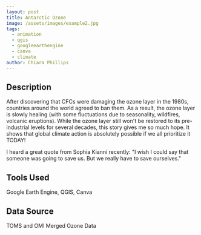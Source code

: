 ```yaml
---
layout: post
title: Antarctic Ozone
image: /assets/images/example2.jpg
tags:
  - animation
  - qgis
  - googleearthengine
  - canva
  - climate
author: Chiara Phillips
---
```


## Description
After discovering that CFCs were damaging the ozone layer in the 1980s, countries around the world agreed to ban them. As a result, the ozone layer is slowly healing (with some fluctuations due to seasonality, wildfires, volcanic eruptions). While the ozone layer still won't be restored to its pre-industrial levels for several decades, this story gives me so much hope. It shows that global climate action is absolutely possible if we all prioritize it TODAY!

I heard a great quote from Sophia Kianni recently: "I wish I could say that someone was going to save us. But we really have to save ourselves."

## Tools Used
Google Earth Engine, QGIS, Canva

## Data Source
TOMS and OMI Merged Ozone Data
